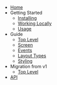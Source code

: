 - [Home](/)
- Getting Started
  - [Installing](/docs/Installing)
  - [Working Locally](/docs/WorkingLocally)
  - [Usage](/docs/Usage)
- Guide
  - [Top Level](/docs/top-level-api)
  - [Screen](/docs/screen-api)
  - [Events](/docs/events)
  - [Layout Types](/docs/layout-types)
  - [Styling](/docs/styling)
- Migration from v1
  - [Top Level](/docs/top-level-api-migration)
- [API](/api/README)